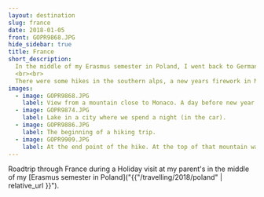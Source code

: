 ```yaml
---
layout: destination
slug: france
date: 2018-01-05
front: GOPR9868.JPG
hide_sidebar: true
title: France
short_description:
  In the middle of my Erasmus semester in Poland, I went back to Germany for Christmas. For ten days around new Year I made a road trip through France with a friend.
  <br><br>
  There were some hikes in the southern alps, a new years firework in Monaco and a lot of cold nights in the car ^^
images:
  - image: GOPR9868.JPG
    label: View from a mountain close to Monaco. A day before new year we checked out the surroundings and found a place to watch the fireworks from.
  - image: GOPR9874.JPG
    label: Lake in a city where we spend a night (in the car).
  - image: GOPR9886.JPG
    label: The beginning of a hiking trip.
  - image: GOPR9909.JPG
    label: At the end point of the hike. At the top of that mountain was an old military station, complete with two bunkers and some caved in houses. You can see the "real" alps in the background.
---
```

Roadtrip through France during a Holiday visit at my parent's in the middle of my [Erasmus semester in Poland]("{{"/travelling/2018/poland" | relative_url }}").